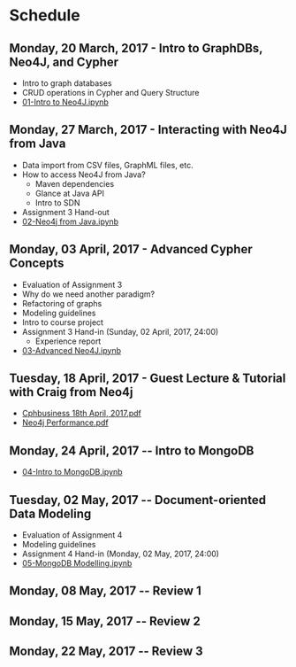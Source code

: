 # Schedule

## Monday, 20 March, 2017 - Intro to GraphDBs, Neo4J, and Cypher

  * Intro to graph databases
  * CRUD operations in Cypher and Query Structure
  * [01-Intro to Neo4J.ipynb](lecture_notes/01-Intro%20to%20Neo4J.ipynb)


## Monday, 27 March, 2017 - Interacting with Neo4J from Java

  * Data import from CSV files, GraphML files, etc.
  * How to access Neo4J from Java?
    * Maven dependencies
    * Glance at Java API
    * Intro to SDN
  * Assignment 3 Hand-out
  * [02-Neo4j from Java.ipynb](lecture_notes/02-Neo4j%20from%20Java.ipynb)


## Monday, 03 April, 2017 - Advanced Cypher Concepts

  * Evaluation of Assignment 3
  * Why do we need another paradigm?
  * Refactoring of graphs
  * Modeling guidelines
  * Intro to course project
  * Assignment 3 Hand-in (Sunday, 02 April, 2017, 24:00)
    * Experience report
  * [03-Advanced Neo4J.ipynb](lecture_notes/03-Advanced%20Neo4J.ipynb)


## Tuesday, 18 April, 2017 - Guest Lecture & Tutorial with Craig from Neo4j
  * [Cphbusiness 18th April, 2017.pdf](guest_lecture/Cphbusiness%2018th%20April%2C%202017.pdf)
  * [Neo4j Performance.pdf](guest_lecture/Neo4j%20Performance.pdf)

## Monday, 24 April, 2017 -- Intro to MongoDB

  * [04-Intro to MongoDB.ipynb](lecture_notes/04-Intro%20to%20MongoDB.ipynb)

## Tuesday, 02 May, 2017 -- Document-oriented Data Modeling

  * Evaluation of Assignment 4
  * Modeling guidelines
  * Assignment 4 Hand-in (Monday, 02 May, 2017, 24:00)
  * [05-MongoDB Modelling.ipynb](lecture_notes/05-MongoDB%20Modelling.ipynb)

## Monday, 08 May, 2017 -- Review 1

## Monday, 15 May, 2017 -- Review 2

## Monday, 22 May, 2017 -- Review 3
